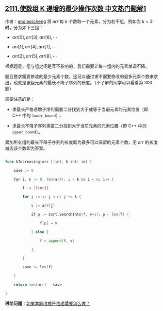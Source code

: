 ## [2111.使数组 K 递增的最少操作次数 中文热门题解1](https://leetcode.cn/problems/minimum-operations-to-make-the-array-k-increasing/solutions/100000/zui-chang-fei-jiang-zi-xu-lie-by-endless-x54c)

作者：[endlesscheng](https://leetcode.cn/u/endlesscheng)
将 $\textit{arr}$ 每 $k$ 个数取一个元素，分为若干组，例如当 $k=3$ 时，分为如下三组：

- $arr[0],arr[3],arr[6],\cdots$
- $arr[1],arr[4],arr[7],\cdots$
- $arr[2],arr[5],arr[8],\cdots$

根据题意，组与组之间是互不影响的，我们需要让每一组内的元素单调不降。

题目要求需要修改的最少元素个数，这可以通过求不需要修改的最多元素个数来求出，也就是该组元素的最长不降子序列的长度。（不了解的同学可以看看第 300 题）

需要注意的是：

- 求最长严格递增子序列需要二分找到大于或等于当前元素的元素位置（即 C++ 中的 `lower_bound`）；
- 求最长不降子序列需要二分找到大于当前元素的元素位置（即 C++ 中的 `upper_bound`）。

累加所有组的最长不降子序列的长度即为最多可以保留的元素个数，用 $\textit{arr}$ 的长度减去该个数即为答案。

```go
func kIncreasing(arr []int, k int) int {
	save := 0
	for i, n := 0, len(arr); i < k && i < n; i++ {
		f := []int{}
		for j := i; j < n; j += k {
			v := arr[j]
			if p := sort.SearchInts(f, v+1); p < len(f) {
				f[p] = v
			} else {
				f = append(f, v)
			}
		}
		save += len(f)
	}
	return len(arr) - save
}
```

**进阶问题**：[如果本题改成严格递增要怎么做？](https://leetcode-cn.com/circle/discuss/wMSHqV/view/qk9OXm/)
